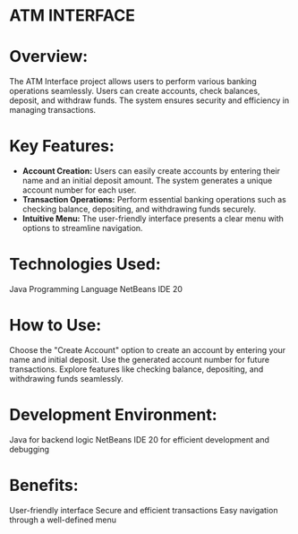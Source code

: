 # ATM INTERFACE
# Overview:
The ATM Interface project allows users to perform various banking operations seamlessly. Users can create accounts, check balances, deposit, and withdraw funds. The system ensures security and efficiency in managing transactions.

# Key Features:

* **Account Creation:** Users can easily create accounts by entering their name and an initial deposit amount. The system generates a unique account number for each user.
* **Transaction Operations:** Perform essential banking operations such as checking balance, depositing, and withdrawing funds securely.
* **Intuitive Menu:** The user-friendly interface presents a clear menu with options to streamline navigation.

# Technologies Used:

Java Programming Language
NetBeans IDE 20

# How to Use:

Choose the "Create Account" option to create an account by entering your name and initial deposit.
Use the generated account number for future transactions.
Explore features like checking balance, depositing, and withdrawing funds seamlessly.

# Development Environment:

Java for backend logic
NetBeans IDE 20 for efficient development and debugging

# Benefits:

User-friendly interface
Secure and efficient transactions
Easy navigation through a well-defined menu
